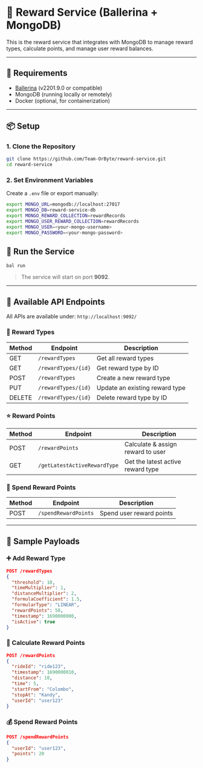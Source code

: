 # 🎁 Reward Service (Ballerina + MongoDB)

This is the reward service that integrates with MongoDB to manage reward types, calculate points, and manage user reward balances.

---

## 🔧 Requirements

- [Ballerina](https://ballerina.io/downloads/) (v2201.9.0 or compatible)
- MongoDB (running locally or remotely)
- Docker (optional, for containerization)

---

## 📦 Setup

### 1. Clone the Repository

```bash
git clone https://github.com/Team-OrByte/reward-service.git
cd reward-service
```

### 2. Set Environment Variables

Create a `.env` file or export manually:

```bash
export MONGO_URL=mongodb://localhost:27017
export MONGO_DB=reward-service-db
export MONGO_REWARD_COLLECTION=rewardRecords
export MONGO_USER_REWARD_COLLECTION=rewardRecords
export MONGO_USER=<your-mongo-username>
export MONGO_PASSWORD=<your-mongo-password>
```


## 🚀 Run the Service

```bash
bal run
```

> The service will start on port **9092**.

---

## 🧪 Available API Endpoints

All APIs are available under: `http://localhost:9092/`

### 🎯 Reward Types

| Method | Endpoint                         | Description                    |
|--------|----------------------------------|--------------------------------|
| GET    | `/rewardTypes`                   | Get all reward types           |
| GET    | `/rewardTypes/{id}`              | Get reward type by ID          |
| POST   | `/rewardTypes`                   | Create a new reward type       |
| PUT    | `/rewardTypes/{id}`              | Update an existing reward type |
| DELETE | `/rewardTypes/{id}`              | Delete reward type by ID       |

### ⭐ Reward Points

| Method | Endpoint                      | Description                          |
|--------|-------------------------------|--------------------------------------|
| POST   | `/rewardPoints`               | Calculate & assign reward to user    |
| GET    | `/getLatestActiveRewardType`  | Get the latest active reward type    |

### 💸 Spend Reward Points

| Method | Endpoint              | Description                 |
|--------|-----------------------|-----------------------------|
| POST   | `/spendRewardPoints`  | Spend user reward points    |

---

## 📘 Sample Payloads

### ➕ Add Reward Type

```json
POST /rewardTypes
{
  "threshold": 10,
  "timeMultiplier": 1,
  "distanceMultiplier": 2,
  "formulaCoefficient": 1.5,
  "formularType": "LINEAR",
  "rewardPoints": 50,
  "timestamp": 1690000000,
  "isActive": true
}
```

### 🧮 Calculate Reward Points

```json
POST /rewardPoints
{
  "rideId": "ride123",
  "timestamp": 1690000010,
  "distance": 10,
  "time": 5,
  "startFrom": "Colombo",
  "stopAt": "Kandy",
  "userId": "user123"
}
```

### 💰 Spend Reward Points

```json
POST /spendRewardPoints
{
  "userId": "user123",
  "points": 20
}
```